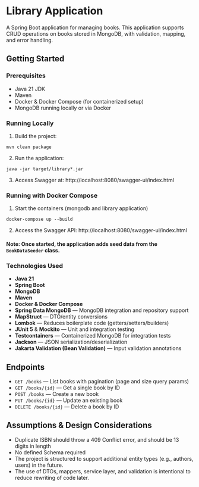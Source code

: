 # Library Application

A Spring Boot application for managing books. This application supports CRUD operations on books stored in MongoDB, with validation, mapping, and error handling.

## Getting Started

### Prerequisites

- Java 21 JDK
- Maven
- Docker & Docker Compose (for containerized setup)
- MongoDB running locally or via Docker

### Running Locally
1. Build the project:
```
mvn clean package
```

2. Run the application:
```
java -jar target/library*.jar
```

3. Access Swagger at: http://localhost:8080/swagger-ui/index.html

### Running with Docker Compose

1. Start the containers (mongodb and library application)
```
docker-compose up --build
```

2. Access the Swagger API: http://localhost:8080/swagger-ui/index.html

#### Note: Once started, the application adds seed data from the `BookDataSeeder` class.

### Technologies Used

- **Java 21**
- **Spring Boot**
- **MongoDB**
- **Maven**
- **Docker & Docker Compose**
- **Spring Data MongoDB** — MongoDB integration and repository support
- **MapStruct** — DTO/entity conversions
- **Lombok** — Reduces boilerplate code (getters/setters/builders)
- **JUnit 5** & **Mockito** — Unit and integration testing
- **Testcontainers** — Containerized MongoDB for integration tests
- **Jackson** — JSON serialization/deserialization
- **Jakarta Validation (Bean Validation)** — Input validation annotations 

## Endpoints

- `GET /books` — List books with pagination (page and size query params)
- `GET /books/{id}` — Get a single book by ID 
- `POST /books` — Create a new book
- `PUT /books/{id}` — Update an existing book 
- `DELETE /books/{id}` — Delete a book by ID

## Assumptions & Design Considerations

- Duplicate ISBN should throw a 409 Conflict error, and should be 13 digits in length
- No defined Schema required
- The project is structured to support additional entity types (e.g., authors, users) in the future.
- The use of DTOs, mappers, service layer, and validation is intentional to reduce rewriting of code later.
